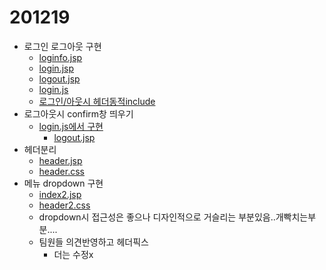 
# 201219
- 로그인 로그아웃 구현
  - [loginfo.jsp](Semi/WebContent/login/loginfo.jsp)
  - [login.jsp](Semi/WebContent/login/login.jsp)
  - [logout.jsp](Semi/WebContent/login/logout.jsp)
  - [login.js](Semi/WebContent/js/login.js)
  - [로그인/아웃시 헤더동적include](Semi/WebContent/index.jsp)
- 로그아웃시 confirm창 띄우기
  - [login.js에서 구현](Semi/WebContent/js/login.js)
    - [logout.jsp](Semi/WebContent/login/logout.jsp)
- 헤더분리
  - [header.jsp](Semi/WebContent/header.jsp)
  - [header.css](Semi/WebContent/css/header.css)
- 메뉴 dropdown 구현
  - [index2.jsp](Semi/WebContent/index2.jsp)
  - [header2.css](Semi/WebContent/css/header2.css)
  - dropdown시 접근성은 좋으나 디자인적으로 거슬리는 부분있음..개빡치는부분....
  - 팀원들 의견반영하고 헤더픽스 
    - 더는 수정x